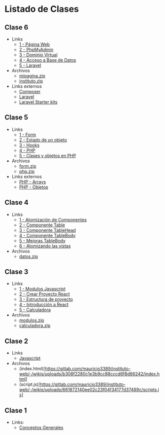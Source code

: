 # Listado de Clases

## Clase 6

- Links
  - [1 - Página Web](https://gitlab.com/mauricio3389/instituto-web/-/wikis/Clase-6-(1---P%C3%A1gina-Web))
  - [2 - PhpMyAdmin](https://gitlab.com/mauricio3389/instituto-web/-/wikis/Clase-6-(2---PhpMyAdmin))
  - [3 - Dominio Virtual](https://gitlab.com/mauricio3389/instituto-web/-/wikis/Clase-6-(3---Dominio-Virtual))
  - [4 - Acceso a Base de Datos](https://gitlab.com/mauricio3389/instituto-web/-/wikis/Clase-6-(4-Acceso-a-Base-de-Datos))
  - [5 - Laravel](https://gitlab.com/mauricio3389/instituto-web/-/wikis/Clase-6-(5-Laravel))
- Archivos
  - [mipagina.zip](uploads/461d52d5f9b14d92d77db9b9deb48f6e/mipagina.zip)
  - [instituto.zip](uploads/bd33e8df516518be0e53bea221a59207/instituto.zip)
- Links externos
  - [Composer](https://getcomposer.org/download/)
  - [Laravel](https://laravel.com/)
  - [Laravel Starter kits](https://laravel.com/docs/11.x/starter-kits)

## Clase 5
- Links
  - [1 - Form](https://gitlab.com/mauricio3389/instituto-web/-/wikis/Clase-5-(-1-Form))
  - [2 - Estado de un objeto](https://gitlab.com/mauricio3389/instituto-web/-/wikis/Clase-5-(2-Estado-de-un-objeto))
  - [3 - Hooks](https://gitlab.com/mauricio3389/instituto-web/-/wikis/Clase-5-(3-Hooks))
  - [4 - PHP](https://gitlab.com/mauricio3389/instituto-web/-/wikis/Clase-5-(4-PHP))
  - [5 - Clases y objetos en PHP](https://gitlab.com/mauricio3389/instituto-web/-/wikis/Clase-5-(5-Clases-y-objetos-en-PHP))
- Archivos
  - [form.zip](uploads/c46813b5b6cb40724fc6af26e4e9883a/form.zip)
  - [php.zip](uploads/2068ebabda99dad1678e00790fe9b243/php.zip)
- Links externos
  - [PHP - Arrays](https://www.php.net/manual/es/language.types.array.php)
  - [PHP - Objetos](https://www.php.net/manual/es/language.types.object.php)

## Clase 4
- Links
  - [1 - Atomización de Componentes](https://gitlab.com/mauricio3389/instituto-web/-/wikis/Clase-4-(1-Atomizaci%C3%B3n-de-Componentes))
  - [2 - Componente Table](https://gitlab.com/mauricio3389/instituto-web/-/wikis/Clase-4-(2-Componente-Table))
  - [3 - Componente TableHead](https://gitlab.com/mauricio3389/instituto-web/-/wikis/Clase-4-(3-Componente-TableHead))
  - [4 - Componente TableBody](https://gitlab.com/mauricio3389/instituto-web/-/wikis/Clase-4-(4-Componente-TableBody))
  - [5 - Mejoras TableBody](https://gitlab.com/mauricio3389/instituto-web/-/wikis/Clase-4-(5-Mejoras-TableBody))
  - [6 - Atomizando las vistas](https://gitlab.com/mauricio3389/instituto-web/-/wikis/Clase-4-(6-Atomizando-las-vistas))
- Archivos
  - [datos.zip](https://gitlab.com/mauricio3389/instituto-web/-/wikis/uploads/40e5264abf451a8640d676b5dfc1a5fa/datos.zip)

## Clase 3
- Links
  - [1 - Modulos Javascript](https://gitlab.com/mauricio3389/instituto-web/-/wikis/Clase-3-(1-Modulos-Javascript))
  - [2 - Crear Proyecto React](https://gitlab.com/mauricio3389/instituto-web/-/wikis/Clase-3-(2---Crear-Proyecto-React))
  - [3 - Estructura de proyecto](https://gitlab.com/mauricio3389/instituto-web/-/wikis/Clase-3-(3---Estructura-de-proyecto))
  - [4 - Introducción a React](https://gitlab.com/mauricio3389/instituto-web/-/wikis/Clase-3-(4---Introducci%C3%B3n-a-React))
  - [5 - Calculadora](https://gitlab.com/mauricio3389/instituto-web/-/wikis/Clase-3-(5-Calculadora))
- Archivos
  - [modulos.zip](uploads/7c563fe426a0d6659b176996e796da05/modulos.zip)
  - [calculadora.zip](https://gitlab.com/mauricio3389/instituto-web/-/wikis/uploads/6bca2eb3256fcbe809dc1599fd1e76af/calculadora.zip)

## Clase 2
- Links 
  - [Javascript](https://gitlab.com/mauricio3389/instituto-web/-/wikis/Clase-2-(Javascript))
- Archivos
  - (index.html)[https://gitlab.com/mauricio3389/instituto-web/-/wikis/uploads/b308f2280c1e3b9cc88cccd6f8d66242/index.html]
  - (script.js)[https://gitlab.com/mauricio3389/instituto-web/-/wikis/uploads/661872140ee02c23f04f34177d37489c/scripts.js]

## Clase 1 
- Links: 
  - [Conceptos Generales](https://gitlab.com/mauricio3389/instituto-web/-/wikis/Clase-1)